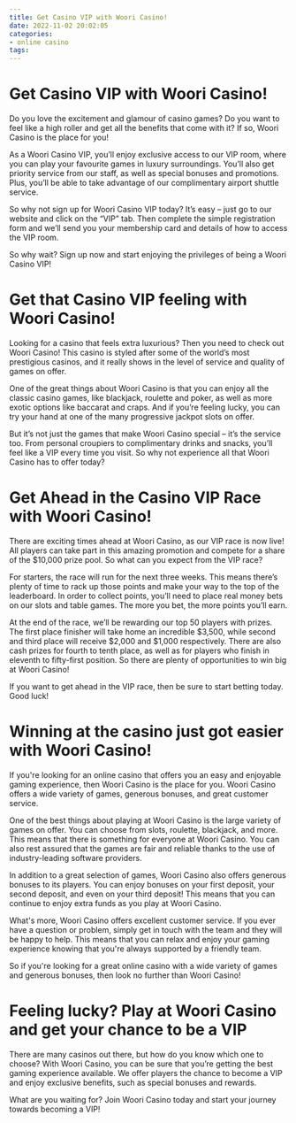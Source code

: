 ```yaml
---
title: Get Casino VIP with Woori Casino!
date: 2022-11-02 20:02:05
categories:
- online casino
tags:
---
```



#  Get Casino VIP with Woori Casino!

Do you love the excitement and glamour of casino games? Do you want to feel like a high roller and get all the benefits that come with it? If so, Woori Casino is the place for you!

As a Woori Casino VIP, you’ll enjoy exclusive access to our VIP room, where you can play your favourite games in luxury surroundings. You’ll also get priority service from our staff, as well as special bonuses and promotions. Plus, you’ll be able to take advantage of our complimentary airport shuttle service.

So why not sign up for Woori Casino VIP today? It’s easy – just go to our website and click on the “VIP” tab. Then complete the simple registration form and we’ll send you your membership card and details of how to access the VIP room.

So why wait? Sign up now and start enjoying the privileges of being a Woori Casino VIP!

#  Get that Casino VIP feeling with Woori Casino!

Looking for a casino that feels extra luxurious? Then you need to check out Woori Casino! This casino is styled after some of the world’s most prestigious casinos, and it really shows in the level of service and quality of games on offer.

One of the great things about Woori Casino is that you can enjoy all the classic casino games, like blackjack, roulette and poker, as well as more exotic options like baccarat and craps. And if you’re feeling lucky, you can try your hand at one of the many progressive jackpot slots on offer.

But it’s not just the games that make Woori Casino special – it’s the service too. From personal croupiers to complimentary drinks and snacks, you’ll feel like a VIP every time you visit. So why not experience all that Woori Casino has to offer today?

#  Get Ahead in the Casino VIP Race with Woori Casino!

There are exciting times ahead at Woori Casino, as our VIP race is now live! All players can take part in this amazing promotion and compete for a share of the $10,000 prize pool. So what can you expect from the VIP race?

For starters, the race will run for the next three weeks. This means there’s plenty of time to rack up those points and make your way to the top of the leaderboard. In order to collect points, you’ll need to place real money bets on our slots and table games. The more you bet, the more points you’ll earn.

At the end of the race, we’ll be rewarding our top 50 players with prizes. The first place finisher will take home an incredible $3,500, while second and third place will receive $2,000 and $1,000 respectively. There are also cash prizes for fourth to tenth place, as well as for players who finish in eleventh to fifty-first position. So there are plenty of opportunities to win big at Woori Casino!

If you want to get ahead in the VIP race, then be sure to start betting today. Good luck!

#  Winning at the casino just got easier with Woori Casino!

If you're looking for an online casino that offers you an easy and enjoyable gaming experience, then Woori Casino is the place for you. Woori Casino offers a wide variety of games, generous bonuses, and great customer service.

One of the best things about playing at Woori Casino is the large variety of games on offer. You can choose from slots, roulette, blackjack, and more. This means that there is something for everyone at Woori Casino. You can also rest assured that the games are fair and reliable thanks to the use of industry-leading software providers.

In addition to a great selection of games, Woori Casino also offers generous bonuses to its players. You can enjoy bonuses on your first deposit, your second deposit, and even on your third deposit! This means that you can continue to enjoy extra funds as you play at Woori Casino.

What's more, Woori Casino offers excellent customer service. If you ever have a question or problem, simply get in touch with the team and they will be happy to help. This means that you can relax and enjoy your gaming experience knowing that you're always supported by a friendly team.

So if you're looking for a great online casino with a wide variety of games and generous bonuses, then look no further than Woori Casino!

#  Feeling lucky? Play at Woori Casino and get your chance to be a VIP

There are many casinos out there, but how do you know which one to choose? With Woori Casino, you can be sure that you’re getting the best gaming experience available. We offer players the chance to become a VIP and enjoy exclusive benefits, such as special bonuses and rewards.

What are you waiting for? Join Woori Casino today and start your journey towards becoming a VIP!